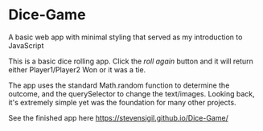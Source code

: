 # Dice-Game
A basic web app with minimal styling that served as my introduction to JavaScript

This is a basic dice rolling app. Click the *roll again* button and it will return either Player1/Player2 Won or it was a tie.  

The app uses the standard Math.random function to determine the outcome, and the querySelector to change the text/images.  Looking back, it's extremely simple yet was the foundation for many other projects.

See the finished app here https://stevensigil.github.io/Dice-Game/
